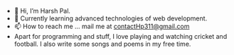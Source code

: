 - 👋 Hi, I’m Harsh Pal.
- 👀 Currently learning advanced technologies of web development.
- 📫 How to reach me ... mail me at contactHp311@gmail.com
- Apart for programming and stuff, I love playing and watching cricket and football. I also write some songs and poems in my free time.

<!---
harshpa324/harshpa324 is a ✨ special ✨ repository because its `README.md` (this file) appears on your GitHub profile.
You can click the Preview link to take a look at your changes.
--->
